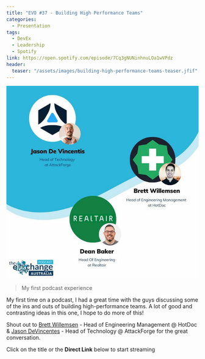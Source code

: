 ```yaml
---
title: "EVO #37 - Building High Performance Teams"
categories:
  - Presentation
tags:
  - DevEx
  - Leadership
  - Spotify
link: https://open.spotify.com/episode/7Cq3gNUNinhnuLOa1wVPdz
header:
  teaser: "/assets/images/building-high-performance-teams-teaser.jfif"
---
```

![Hero Image](/assets/images/building-high-performance-teams-teaser.jfif)
> My first podcast experience

My first time on a podcast, I had a great time with the guys discussing some of the ins and outs of building high-performance teams. A lot of good and contrasting ideas in this one, I hope to do more of this!

Shout out to [Brett Willemsen](https://www.linkedin.com/in/bzmw/) - Head of Engineering Management @ HotDoc & [Jason DeVincentes](https://www.linkedin.com/in/jason-de-vincentis-93246113/) - Head of Technology @ AttackForge for the great conversation.

Click on the title or the **Direct Link** below to start streaming
